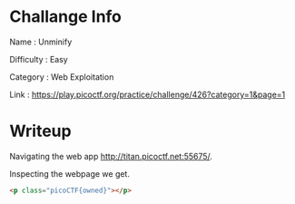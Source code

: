 # Challange Info

Name : Unminify

Difficulty : Easy

Category : Web Exploitation

Link : https://play.picoctf.org/practice/challenge/426?category=1&page=1

# Writeup

Navigating the web app http://titan.picoctf.net:55675/.

Inspecting the webpage we get.

```HTML
<p class="picoCTF{owned}"></p>
```
